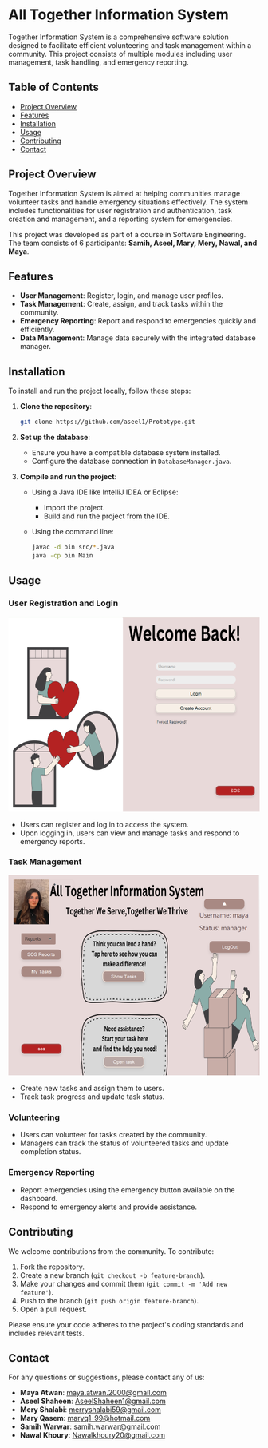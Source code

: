 # All Together Information System

Together Information System is a comprehensive software solution designed to facilitate efficient volunteering and task management within a community. This project consists of multiple modules including user management, task handling, and emergency reporting.

## Table of Contents

- [Project Overview](#project-overview)
- [Features](#features)
- [Installation](#installation)
- [Usage](#usage)
- [Contributing](#contributing)
- [Contact](#contact)

## Project Overview

Together Information System is aimed at helping communities manage volunteer tasks and handle emergency situations effectively. The system includes functionalities for user registration and authentication, task creation and management, and a reporting system for emergencies.

This project was developed as part of a course in Software Engineering. The team consists of 6 participants: **Samih, Aseel, Mary, Mery, Nawal, and Maya**.

## Features

- **User Management**: Register, login, and manage user profiles.
- **Task Management**: Create, assign, and track tasks within the community.
- **Emergency Reporting**: Report and respond to emergencies quickly and efficiently.
- **Data Management**: Manage data securely with the integrated database manager.

## Installation

To install and run the project locally, follow these steps:

1. **Clone the repository**:
    ```sh
    git clone https://github.com/aseel1/Prototype.git
    ```

2. **Set up the database**:
   - Ensure you have a compatible database system installed.
   - Configure the database connection in `DatabaseManager.java`.

3. **Compile and run the project**:
   - Using a Java IDE like IntelliJ IDEA or Eclipse:
      - Import the project.
      - Build and run the project from the IDE.

   - Using the command line:
     ```sh
     javac -d bin src/*.java
     java -cp bin Main
     ```

## Usage

### User Registration and Login

![Welcome Screen](welcome.png)

- Users can register and log in to access the system.
- Upon logging in, users can view and manage tasks and respond to emergency reports.

### Task Management

![Dashboard](main.png)

- Create new tasks and assign them to users.
- Track task progress and update task status.

### Volunteering

- Users can volunteer for tasks created by the community.
- Managers can track the status of volunteered tasks and update completion status.

### Emergency Reporting

- Report emergencies using the emergency button available on the dashboard.
- Respond to emergency alerts and provide assistance.

## Contributing

We welcome contributions from the community. To contribute:

1. Fork the repository.
2. Create a new branch (`git checkout -b feature-branch`).
3. Make your changes and commit them (`git commit -m 'Add new feature'`).
4. Push to the branch (`git push origin feature-branch`).
5. Open a pull request.

Please ensure your code adheres to the project's coding standards and includes relevant tests.

## Contact


For any questions or suggestions, please contact any of us:

- **Maya Atwan**: [maya.atwan.2000@gmail.com](mailto:maya.atwan.2000@gmail.com)
- **Aseel Shaheen**: [AseelShaheen1@gmail.com](mailto:AseelShaheen1@gmail.com)
- **Mery Shalabi**: [merryshalabi59@gmail.com](mailto:merryshalabi59@gmail.com)
- **Mary Qasem**: [maryq1-99@hotmail.com](mailto:maryq1-99@hotmail.com)
- **Samih Warwar**: [samih.warwar@gmail.com](mailto:samih.warwar@gmail.com)
- **Nawal Khoury**: [Nawalkhoury20@gmail.com](mailto:Nawalkhoury20@gmail.com)
